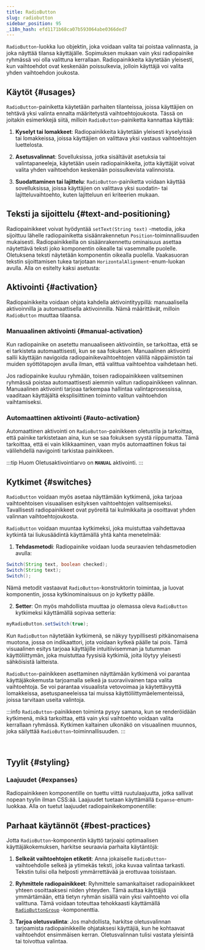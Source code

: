 ```yaml
---
title: RadioButton
slug: radiobutton
sidebar_position: 95
_i18n_hash: efd1171b68ca07b593064abe0366ded7
---
```

<DocChip chip='shadow' />
<DocChip chip='name' label="dwc-radio" />
<DocChip chip='since' label='23.01' />
<JavadocLink type="foundation" location="com/webforj/component/optioninput/RadioButton" top='true'/>

`RadioButton`-luokka luo objektin, joka voidaan valita tai poistaa valinnasta, ja joka näyttää tilansa käyttäjälle. Sopimuksen mukaan vain yksi radiopainike ryhmässä voi olla valittuna kerrallaan. Radiopainikkeita käytetään yleisesti, kun vaihtoehdot ovat keskenään poissulkevia, jolloin käyttäjä voi valita yhden vaihtoehdon joukosta.

<ComponentDemo 
path='/webforj/radiobuttongroup?' 
javaE='https://raw.githubusercontent.com/webforj/webforj-documentation/refs/heads/main/src/main/java/com/webforj/samples/views/radiobutton/RadioButtonGroupView.java'
height="200px"
/>

## Käytöt {#usages}

`RadioButton`-painiketta käytetään parhaiten tilanteissa, joissa käyttäjien on tehtävä yksi valinta ennalta määritetystä vaihtoehtojoukosta. Tässä on joitakin esimerkkejä siitä, milloin `RadioButton`-painiketta kannattaa käyttää:

1. **Kyselyt tai lomakkeet**: Radiopainikkeita käytetään yleisesti kyselyissä tai lomakkeissa, joissa käyttäjien on valittava yksi vastaus vaihtoehtojen luettelosta.

2. **Asetusvalinnat**: Sovelluksissa, jotka sisältävät asetuksia tai valintapaneeleja, käytetään usein radiopainikkeita, jotta käyttäjät voivat valita yhden vaihtoehdon keskenään poissulkevista valinnoista.

3. **Suodattaminen tai lajittelu**: `RadioButton`-painiketta voidaan käyttää sovelluksissa, joissa käyttäjien on valittava yksi suodatin- tai lajitteluvaihtoehto, kuten lajitteluun eri kriteerien mukaan.

## Teksti ja sijoittelu {#text-and-positioning}

Radiopainikkeet voivat hyödyntää `setText(String text)` -metodia, joka sijoittuu lähelle radiopainiketta sisäänrakennetun `Position`-toiminnallisuuden mukaisesti. Radiopainikkeilla on sisäänrakennettu ominaisuus asettaa näytettävä teksti joko komponentin oikealle tai vasemmalle puolelle. Oletuksena teksti näytetään komponentin oikealla puolella. Vaakasuoran tekstin sijoittamisen tukea tarjotaan `HorizontalAlignment`-enum-luokan avulla. Alla on esitelty kaksi asetusta: <br/>

<ComponentDemo 
path='/webforj/radiobuttontext?' 
javaE='https://raw.githubusercontent.com/webforj/webforj-documentation/refs/heads/main/src/main/java/com/webforj/samples/views/radiobutton/RadioButtonTextView.java'
height="120px"
/>

## Aktivointi {#activation}

Radiopainikkeita voidaan ohjata kahdella aktivointityypillä: manuaalisella aktivoinnilla ja automaattisella aktivoinnilla. Nämä määrittävät, milloin `RadioButton` muuttaa tilaansa.

<ComponentDemo 
path='/webforj/radiobuttonactivation?' 
javaE='https://raw.githubusercontent.com/webforj/webforj-documentation/refs/heads/main/src/main/java/com/webforj/samples/views/radiobutton/RadioButtonActivationView.java'
height="175px"
/>

### Manuaalinen aktivointi {#manual-activation}

Kun radiopainike on asetettu manuaaliseen aktivointiin, se tarkoittaa, että se ei tarkisteta automaattisesti, kun se saa fokuksen. Manuaalinen aktivointi sallii käyttäjän navigoida radiopainikevaihtoehtojen välillä näppäimistön tai muiden syöttötapojen avulla ilman, että valittua vaihtoehtoa vaihdetaan heti.

Jos radiopainike kuuluu ryhmään, toisen radiopainikkeen valitseminen ryhmässä poistaa automaattisesti aiemmin valitun radiopainikkeen valinnan. Manuaalinen aktivointi tarjoaa tarkempaa hallintaa valintaprosessissa, vaaditaan käyttäjältä eksplisiittinen toiminto valitun vaihtoehdon vaihtamiseksi.

### Automaattinen aktivointi {#auto-activation}

Automaattinen aktivointi on `RadioButton`-painikkeen oletustila ja tarkoittaa, että painike tarkistetaan aina, kun se saa fokuksen syystä riippumatta. Tämä tarkoittaa, että ei vain klikkaaminen, vaan myös automaattinen fokus tai välilehdellä navigointi tarkistaa painikkeen.

:::tip Huom
Oletusaktivointiarvo on **`MANUAL`** aktivointi.
:::

## Kytkimet {#switches}

`RadioButton` voidaan myös asetaa näyttämään kytkimenä, joka tarjoaa vaihtoehtoisen visuaalisen esityksen vaihtoehtojen valitsemiseksi. Tavallisesti radiopainikkeet ovat pyöreitä tai kulmikkaita ja osoittavat yhden valinnan vaihtoehtojoukosta.

<ComponentDemo 
path='/webforj/radiobuttonswitch?' 
javaE='https://raw.githubusercontent.com/webforj/webforj-documentation/refs/heads/main/src/main/java/com/webforj/samples/views/radiobutton/RadioButtonSwitchView.java'
height="120px"
/>

`RadioButton` voidaan muuntaa kytkimeksi, joka muistuttaa vaihdettavaa kytkintä tai liukusäädintä käyttämällä yhtä kahta menetelmää:

1. **Tehdasmetodi**: Radiopainike voidaan luoda seuraavien tehdasmetodien avulla:

```java
Switch(String text, boolean checked);
Switch(String text);
Switch();
```

Nämä metodit vastaavat `RadioButton`-konstruktorin toimintaa, ja luovat komponentin, jossa kytkinominaisuus on jo kytketty päälle.

2. **Setter**: On myös mahdollista muuttaa jo olemassa oleva `RadioButton` kytkimeksi käyttämällä sopivaa setteria:

```java
myRadioButton.setSwitch(true);
```

Kun `RadioButton` näytetään kytkimenä, se näkyy tyypillisesti pitkänomaisena muotona, jossa on indikaattori, jota voidaan kytkeä päälle tai pois. Tämä visuaalinen esitys tarjoaa käyttäjille intuitiivisemman ja tutumman käyttöliittymän, joka muistuttaa fyysisiä kytkimiä, joita löytyy yleisesti sähköisistä laitteista.

`RadioButton`-painikkeen asettaminen näyttämään kytkimenä voi parantaa käyttäjäkokemusta tarjoamalla selkeä ja suoraviivainen tapa valita vaihtoehtoja. Se voi parantaa visuaalista vetovoimaa ja käytettävyyttä lomakkeissa, asetuspaneeleissa tai muissa käyttöliittymäelementeissä, joissa tarvitaan useita valintoja.

:::info
`RadioButton`-painikkeen toiminta pysyy samana, kun se renderöidään kytkimenä, mikä tarkoittaa, että vain yksi vaihtoehto voidaan valita kerrallaan ryhmässä. Kytkimen kaltainen ulkonäkö on visuaalinen muunnos, joka säilyttää `RadioButton`-toiminnallisuuden.
:::

<br/>

## Tyylit {#styling}

### Laajuudet {#expanses}
Radiopainikkeen komponentille on tuettu viittä ruutulaajuutta, jotka sallivat nopean tyylin ilman CSS:ää. Laajuudet tuetaan käyttämällä `Expanse`-enum-luokkaa. Alla on tuetut laajuudet radiopainikekomponentille: <br/>

<TableBuilder name="RadioButton" />

## Parhaat käytännöt {#best-practices}

Jotta `RadioButton`-komponentin käyttö tarjoaisi optimaalisen käyttäjäkokemuksen, harkitse seuraavia parhaita käytäntöjä:

1. **Selkeät vaihtoehtojen etiketit**: Anna jokaiselle `RadioButton`-vaihtoehdolle selkeä ja ytimekäs teksti, joka kuvaa valintaa tarkasti. Tekstin tulisi olla helposti ymmärrettävää ja erottuvaa toisistaan.

2. **Ryhmittele radiopainikkeet**: Ryhmittele samankaltaiset radiopainikkeet yhteen osoittaaksesi niiden yhteyden. Tämä auttaa käyttäjiä ymmärtämään, että tietyn ryhmän sisällä vain yksi vaihtoehto voi olla valittuna. Tämä voidaan toteuttaa tehokkaasti käyttämällä [`RadioButtonGroup`](/docs/components/radiobuttongroup) -komponenttia.

3. **Tarjoa oletusvalinta**: Jos mahdollista, harkitse oletusvalinnan tarjoamista radiopainikkeille ohjataksesi käyttäjiä, kun he kohtaavat vaihtoehdot ensimmäisen kerran. Oletusvalinnan tulisi vastata yleisintä tai toivottua valintaa.
